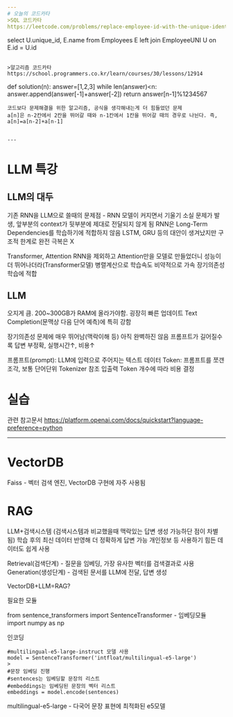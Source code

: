 ```yaml
---
# 오늘의 코드카타
>SQL 코드카타
https://leetcode.com/problems/replace-employee-id-with-the-unique-identifier/submissions/1453151986/
```
select U.unique_id, E.name
from Employees E left join EmployeeUNI U
on E.id = U.id
```

>알고리즘 코드카타
https://school.programmers.co.kr/learn/courses/30/lessons/12914
```
def solution(n):
    answer=[1,2,3]
    while len(answer)<n:
        answer.append(answer[-1]+answer[-2])
    return answer[n-1]%1234567
```
코드보다 문제해결을 위한 알고리즘, 공식을 생각해내는게 더 힘들었던 문제
a[n]은 n-2칸에서 2칸을 뛰어갈 때와 n-1칸에서 1칸을 뛰어갈 때의 경우로 나뉜다. 즉, 
a[n]=a[n-2]+a[n-1]


---
```

# LLM 특강
## LLM의 대두
기존 RNN을 LLM으로 쓸때의 문제점 - RNN 모델이 커지면서 기울기 소실 문제가 발생, 앞부분의 context가 뒷부분에 제대로 전달되지 않게 됨
RNN은 Long-Term Dependencies를 학습하기에 적합하지 않음
LSTM, GRU 등의 대안이 생겨났지만 구조적 한계로 완전 극복은 X


Transformer, Attention
RNN을 제외하고 Attention만을 모델로 만들었더니 성능이 더 뛰어나더라(Transformer모델)
병렬계산으로 학습속도 비약적으로 가속
장기의존성 학습에 적합


## LLM
오지게 큼. 200~300GB가 RAM에 올라가야함. 
굉장히 빠른 업데이트
Text Completion(문맥상 다음 단어 예측)에 특히 강함

장기의존성 문제에 매우 뛰어남(맥락이해 등)
아직 완벽하진 않음
프롬프트가 길어질수록 답변 부정확, 실행시간↑, 비용↑

프롬프트(prompt): LLM에 입력으로 주어지는 텍스트 데이터
Token: 프롬프트를 쪼갠 조각, 보통 단어단위
Tokenizer 참조
입출력 Token 개수에 따라 비용 결정

# 실습
관련 참고문서
https://platform.openai.com/docs/quickstart?language-preference=python

---

# VectorDB
Faiss - 벡터 검색 엔진, VectorDB 구현에 자주 사용됨

# RAG
LLM+검색시스템
(검색시스템과 비교했을때 맥락있는 답변 생성 가능하단 점이 차별됨)
학습 후의 최신 데이터 반영해 더 정확하게 답변 가능
개인정보 등 사용하기 힘든 데이터도 쉽게 사용

Retrieval(검색단계) - 질문을 임베딩, 가장 유사한 벡터를 검색결과로 사용
Generation(생성단계) - 검색된 문서를 LLM에 전달, 답변 생성

VectorDB+LLM=RAG?

필요한 모듈
>
from sentence_transformers import SentenceTransformer - 임베딩모듈
import numpy as np

인코딩
>
```
#multilingual-e5-large-instruct 모델 사용
model = SentenceTransformer('intfloat/multilingual-e5-large')
>
#문장 임베딩 진행
#sentences는 임베딩할 문장의 리스트
#embeddings는 임베딩된 문장의 벡터 리스트
embeddings = model.encode(sentences)
```
multilingual-e5-large - 다국어 문장 표현에 최적화된 e5모델